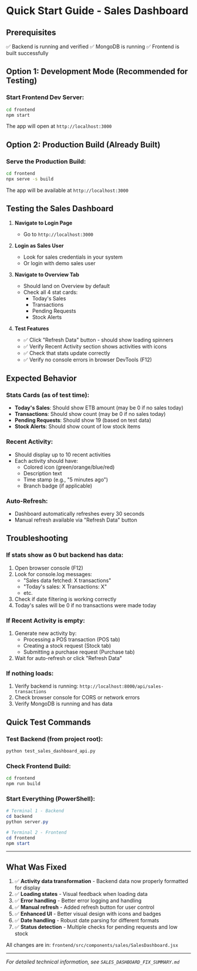 # Quick Start Guide - Sales Dashboard

## Prerequisites
✅ Backend is running and verified
✅ MongoDB is running
✅ Frontend is built successfully

## Option 1: Development Mode (Recommended for Testing)

### Start Frontend Dev Server:
```bash
cd frontend
npm start
```

The app will open at `http://localhost:3000`

## Option 2: Production Build (Already Built)

### Serve the Production Build:
```bash
cd frontend
npx serve -s build
```

The app will be available at `http://localhost:3000`

## Testing the Sales Dashboard

1. **Navigate to Login Page**
   - Go to `http://localhost:3000`

2. **Login as Sales User**
   - Look for sales credentials in your system
   - Or login with demo sales user

3. **Navigate to Overview Tab**
   - Should land on Overview by default
   - Check all 4 stat cards:
     - Today's Sales
     - Transactions
     - Pending Requests
     - Stock Alerts

4. **Test Features**
   - ✅ Click "Refresh Data" button - should show loading spinners
   - ✅ Verify Recent Activity section shows activities with icons
   - ✅ Check that stats update correctly
   - ✅ Verify no console errors in browser DevTools (F12)

## Expected Behavior

### Stats Cards (as of test time):
- **Today's Sales**: Should show ETB amount (may be 0 if no sales today)
- **Transactions**: Should show count (may be 0 if no sales today)
- **Pending Requests**: Should show 19 (based on test data)
- **Stock Alerts**: Should show count of low stock items

### Recent Activity:
- Should display up to 10 recent activities
- Each activity should have:
  - Colored icon (green/orange/blue/red)
  - Description text
  - Time stamp (e.g., "5 minutes ago")
  - Branch badge (if applicable)

### Auto-Refresh:
- Dashboard automatically refreshes every 30 seconds
- Manual refresh available via "Refresh Data" button

## Troubleshooting

### If stats show as 0 but backend has data:
1. Open browser console (F12)
2. Look for console.log messages:
   - "Sales data fetched: X transactions"
   - "Today's sales: X Transactions: X"
   - etc.
3. Check if date filtering is working correctly
4. Today's sales will be 0 if no transactions were made today

### If Recent Activity is empty:
1. Generate new activity by:
   - Processing a POS transaction (POS tab)
   - Creating a stock request (Stock tab)
   - Submitting a purchase request (Purchase tab)
2. Wait for auto-refresh or click "Refresh Data"

### If nothing loads:
1. Verify backend is running: `http://localhost:8000/api/sales-transactions`
2. Check browser console for CORS or network errors
3. Verify MongoDB is running and has data

## Quick Test Commands

### Test Backend (from project root):
```bash
python test_sales_dashboard_api.py
```

### Check Frontend Build:
```bash
cd frontend
npm run build
```

### Start Everything (PowerShell):
```powershell
# Terminal 1 - Backend
cd backend
python server.py

# Terminal 2 - Frontend
cd frontend
npm start
```

---

## What Was Fixed

1. ✅ **Activity data transformation** - Backend data now properly formatted for display
2. ✅ **Loading states** - Visual feedback when loading data
3. ✅ **Error handling** - Better error logging and handling
4. ✅ **Manual refresh** - Added refresh button for user control
5. ✅ **Enhanced UI** - Better visual design with icons and badges
6. ✅ **Date handling** - Robust date parsing for different formats
7. ✅ **Status detection** - Multiple checks for pending requests and low stock

All changes are in: `frontend/src/components/sales/SalesDashboard.jsx`

---

*For detailed technical information, see `SALES_DASHBOARD_FIX_SUMMARY.md`*

